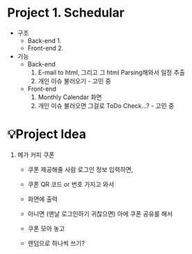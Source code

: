 # Project 1. Schedular

- 구조
  - Back-end
    1. 
  - Front-end
    2. 
- 기능 
  - Back-end
    1. E-mail to html, 그리고 그 html Parsing해와서 일정 추출
    2. 개인 이슈 불러오기 - 고민 중
  - Front-end
    1. Monthly Calendar 화면
    2. 개인 이슈 불러오면 그걸로 ToDo Check...? - 고민 중



# 💡Project Idea

1. 메가 커피 쿠폰

   - 쿠폰 제공해줄 사람 로그인 정보 입력하면,

   - 쿠폰 QR 코드 or 번호 가지고 와서

   - 화면에 출력

     

   - 아니면 (맨날 로그인하기 귀찮으면) 아에 쿠폰 공유를 해서

   - 쿠폰 모아 놓고

   - 랜덤으로 하나씩 쓰기?

